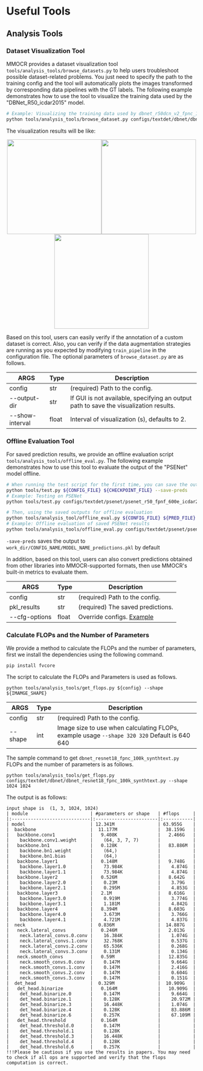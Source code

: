 # Useful Tools

## Analysis Tools

### Dataset Visualization Tool

MMOCR provides a dataset visualization tool `tools/analysis_tools/browse_datasets.py` to help users troubleshoot possible dataset-related problems. You just need to specify the path to the training config and the tool will automatically plots the images transformed by corresponding data pipelines with the GT labels. The following example demonstrates how to use the tool to visualize the training data used by the "DBNet_R50_icdar2015" model.

```Bash
# Example: Visualizing the training data used by dbnet_r50dcn_v2_fpnc_1200e_icadr2015
python tools/analysis_tools/browse_dataset.py configs/textdet/dbnet/dbnet_r50dcnv2_fpnc_1200e_icdar2015.py
```

The visualization results will be like:

<center class="half">
    <img src="https://user-images.githubusercontent.com/24622904/187611542-01e9aa94-fc12-4756-964b-a0e472522a3a.jpg" width="250"/><img src="https://user-images.githubusercontent.com/24622904/187611555-3f5ea616-863d-4538-884f-bccbebc2f7e7.jpg" width="250"/><img src="https://user-images.githubusercontent.com/24622904/187611581-88be3970-fbfe-4f62-8cdf-7a8a7786af29.jpg" width="250"/>
</center>

Based on this tool, users can easily verify if the annotation of a custom dataset is correct. Also, you can verify if the data augmentation strategies are running as you expected by modifying `train_pipeline` in the configuration file. The optional parameters of `browse_dataset.py` are as follows.

| ARGS            | Type  | Description                                                                           |
| --------------- | ----- | ------------------------------------------------------------------------------------- |
| config          | str   | (required) Path to the config.                                                        |
| --output-dir    | str   | If GUI is not available, specifying an output path to save the visualization results. |
| --show-interval | float | Interval of visualization (s), defaults to 2.                                         |

### Offline Evaluation Tool

For saved prediction results, we provide an offline evaluation script `tools/analysis_tools/offline_eval.py`. The following example demonstrates how to use this tool to evaluate the output of the "PSENet" model offline.

```Bash
# When running the test script for the first time, you can save the output of the model by specifying the --save-preds parameter
python tools/test.py ${CONFIG_FILE} ${CHECKPOINT_FILE} --save-preds
# Example: Testing on PSENet
python tools/test.py configs/textdet/psenet/psenet_r50_fpnf_600e_icdar2015.py epoch_600.pth --save-preds

# Then, using the saved outputs for offline evaluation
python tools/analysis_tool/offline_eval.py ${CONFIG_FILE} ${PRED_FILE}
# Example: Offline evaluation of saved PSENet results
python tools/analysis_tools/offline_eval.py configs/textdet/psenet/psenet_r50_fpnf_600e_icdar2015.py work_dirs/psenet_r50_fpnf_600e_icdar2015/epoch_600.pth_predictions.pkl
```

`-save-preds` saves the output to `work_dir/CONFIG_NAME/MODEL_NAME_predictions.pkl` by default

In addition, based on this tool, users can also convert predictions obtained from other libraries into MMOCR-supported formats, then use MMOCR's built-in metrics to evaluate them.

| ARGS          | Type  | Description                       |
| ------------- | ----- | --------------------------------- |
| config        | str   | (required) Path to the config.    |
| pkl_results   | str   | (required) The saved predictions. |
| --cfg-options | float | Override configs. [Example](<>)   |

### Calculate FLOPs and the Number of Parameters

We provide a method to calculate the FLOPs and the number of parameters, first we install the dependencies using the following command.

```shell
pip install fvcore
```

The script to calculate the FLOPs and Parameters is used as follows.

```shell
python tools/analysis_tools/get_flops.py ${config} --shape ${IMAMGE_SHAPE}
```

| ARGS    | Type | Description                                                                                  |
| ------- | ---- | -------------------------------------------------------------------------------------------- |
| config  | str  | (required) Path to the config.                                                               |
| --shape | int  | Image size to use when calculating FLOPs, example usage `--shape 320 320` Default is 640 640 |

The sample command to get `dbnet_resnet18_fpnc_100k_synthtext.py` FLOPs and the number of parameters is as follows.

```shell
python tools/analysis_tools/get_flops.py configs/textdet/dbnet/dbnet_resnet18_fpnc_100k_synthtext.py --shape 1024 1024
```

The output is as follows:

```shell
input shape is  (1, 3, 1024, 1024)
| module                       | #parameters or shape   | #flops     |
|:-----------------------------|:-----------------------|:-----------|
| model                        | 12.341M                | 63.955G    |
|  backbone                    |  11.177M               |  38.159G   |
|   backbone.conv1             |   9.408K               |   2.466G   |
|    backbone.conv1.weight     |    (64, 3, 7, 7)       |            |
|   backbone.bn1               |   0.128K               |   83.886M  |
|    backbone.bn1.weight       |    (64,)               |            |
|    backbone.bn1.bias         |    (64,)               |            |
|   backbone.layer1            |   0.148M               |   9.748G   |
|    backbone.layer1.0         |    73.984K             |    4.874G  |
|    backbone.layer1.1         |    73.984K             |    4.874G  |
|   backbone.layer2            |   0.526M               |   8.642G   |
|    backbone.layer2.0         |    0.23M               |    3.79G   |
|    backbone.layer2.1         |    0.295M              |    4.853G  |
|   backbone.layer3            |   2.1M                 |   8.616G   |
|    backbone.layer3.0         |    0.919M              |    3.774G  |
|    backbone.layer3.1         |    1.181M              |    4.842G  |
|   backbone.layer4            |   8.394M               |   8.603G   |
|    backbone.layer4.0         |    3.673M              |    3.766G  |
|    backbone.layer4.1         |    4.721M              |    4.837G  |
|  neck                        |  0.836M                |  14.887G   |
|   neck.lateral_convs         |   0.246M               |   2.013G   |
|    neck.lateral_convs.0.conv |    16.384K             |    1.074G  |
|    neck.lateral_convs.1.conv |    32.768K             |    0.537G  |
|    neck.lateral_convs.2.conv |    65.536K             |    0.268G  |
|    neck.lateral_convs.3.conv |    0.131M              |    0.134G  |
|   neck.smooth_convs          |   0.59M                |   12.835G  |
|    neck.smooth_convs.0.conv  |    0.147M              |    9.664G  |
|    neck.smooth_convs.1.conv  |    0.147M              |    2.416G  |
|    neck.smooth_convs.2.conv  |    0.147M              |    0.604G  |
|    neck.smooth_convs.3.conv  |    0.147M              |    0.151G  |
|  det_head                    |  0.329M                |  10.909G   |
|   det_head.binarize          |   0.164M               |   10.909G  |
|    det_head.binarize.0       |    0.147M              |    9.664G  |
|    det_head.binarize.1       |    0.128K              |    20.972M |
|    det_head.binarize.3       |    16.448K             |    1.074G  |
|    det_head.binarize.4       |    0.128K              |    83.886M |
|    det_head.binarize.6       |    0.257K              |    67.109M |
|   det_head.threshold         |   0.164M               |            |
|    det_head.threshold.0      |    0.147M              |            |
|    det_head.threshold.1      |    0.128K              |            |
|    det_head.threshold.3      |    16.448K             |            |
|    det_head.threshold.4      |    0.128K              |            |
|    det_head.threshold.6      |    0.257K              |            |
!!!Please be cautious if you use the results in papers. You may need to check if all ops are supported and verify that the flops computation is correct.
```
